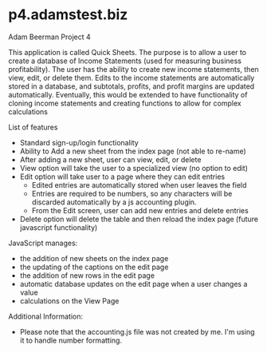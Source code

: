 p4.adamstest.biz
================
Adam Beerman
Project 4

This application is called Quick Sheets.
The purpose is to allow a user to create a database of Income Statements (used for measuring business profitability).
The user has the ability to create new income statements, then view, edit, or delete them.
Edits to the income statements are automatically stored in a database, and subtotals, profits, and profit margins are
updated automatically.
Eventually, this would be extended to have functionality of cloning income statements and creating functions to allow for complex calculations

List of features
* Standard sign-up/login functionality
* Ability to Add a new sheet from the index page (not able to re-name)
* After adding a new sheet, user can view, edit, or delete
* View option will take the user to a specialized view (no option to edit)
* Edit option will take user to a page where they can edit entries
    * Edited entries are automatically stored when user leaves the field
    * Entries are required to be numbers, so any characters will be discarded automatically by a js accounting plugin.
    * From the Edit screen, user can add new entries and delete entries
* Delete option will delete the table and then reload the index page (future javascript functionality)

JavaScript manages:
* the addition of new sheets on the index page
* the updating of the captions on the edit page
* the addition of new rows in the edit page
* automatic database updates on the edit page when a user changes a value
* calculations on the View Page

Additional Information:
* Please note that the accounting.js file was not created by me. I'm using it to handle number formatting.
